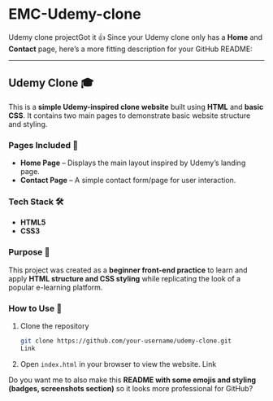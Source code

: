 # EMC-Udemy-clone
Udemy clone projectGot it 👍 Since your Udemy clone only has a **Home** and **Contact** page, here’s a more fitting description for your GitHub README:

---

## Udemy Clone 🎓

This is a **simple Udemy-inspired clone website** built using **HTML** and **basic CSS**.
It contains two main pages to demonstrate basic website structure and styling.

### Pages Included 📄

* **Home Page** – Displays the main layout inspired by Udemy’s landing page.
* **Contact Page** – A simple contact form/page for user interaction.

### Tech Stack 🛠

* **HTML5**
* **CSS3**

### Purpose 📌

This project was created as a **beginner front-end practice** to learn and apply **HTML structure and CSS styling** while replicating the look of a popular e-learning platform.

### How to Use 🚀

1. Clone the repository

   ```bash
   git clone https://github.com/your-username/udemy-clone.git
   Link
2. Open `index.html` in your browser to view the website.
   Link

Do you want me to also make this **README with some emojis and styling (badges, screenshots section)** so it looks more professional for GitHub?

